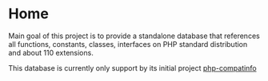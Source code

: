 # Home

Main goal of this project is to provide a standalone database that references all functions, constants, classes,
interfaces on PHP standard distribution and about 110 extensions.

This database is currently only support by its initial project [php-compatinfo](https://github.com/llaville/php-compat-info)
